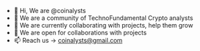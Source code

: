 - 👋 Hi, We are @coinalysts
- 👀 We are a community of TechnoFundamental Crypto analysts
- 🌱 We are currently collaborating with projects, help them grow
- 💞️ We are open for collaborations with projects
- 📫 Reach us -> coinalysts@gmail.com

